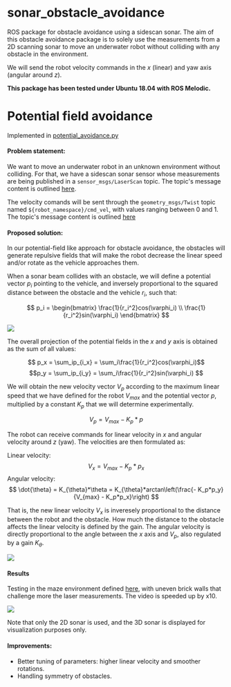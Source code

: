 # sonar_obstacle_avoidance
ROS package for obstacle avoidance using a sidescan sonar.
The aim of this obstacle avoidance package is to solely use the measurements from a 2D scanning sonar to move an underwater robot without colliding with any obstacle in the environment.

We will send the robot velocity commands in the $x$ (linear) and yaw axis (angular around $z$).

**This package has been tested under Ubuntu 18.04 with ROS Melodic.**

# Potential field avoidance

Implemented in [potential_avoidance.py](https://github.com/olayasturias/sonar_obstacle_avoidance/blob/main/nodes/potential_avoidance.py)
#### Problem statement:
We want to move an underwater robot in an unknown environment without colliding. For that, we have a sidescan sonar sensor whose measurements are being published in a `sensor_msgs/LaserScan` topic. The topic's message content is outlined [here](http://docs.ros.org/en/lunar/api/sensor_msgs/html/msg/LaserScan.html).

The velocity comands will be sent through the `geometry_msgs/Twist` topic named `${robot_namespace}/cmd_vel`, with values ranging between 0 and 1. The topic's message content is outlined [here](http://docs.ros.org/en/noetic/api/geometry_msgs/html/msg/Twist.html)

#### Proposed solution:

In our potential-field like approach for obstacle avoidance, the obstacles will generate repulsive fields that will make the robot decrease the linear speed and/or rotate as the vehicle approaches them. 

When a sonar beam collides with an obstacle, we will define a potential vector $p_i$ pointing to the vehicle, and inversely proportional to the squared distance between the obstacle and the vehicle $r_i$, such that:

$$ p_i = \begin{bmatrix}
\frac{1}{r_i^2}cos(\varphi_i) \\
\frac{1}{r_i^2}sin(\varphi_i) 
\end{bmatrix} $$

![](https://raw.githubusercontent.com/olayasturias/sonar_obstacle_avoidance/65bcbb3110858253ed637edb41959ac369573b4f/assets/obsav.svg)

The overall projection of the potential fields in the $x$ and $y$ axis is obtained as the sum of all values:

$$
p_x = \sum_ip_{i_x} = \sum_i\frac{1}{r_i^2}cos(\varphi_i)$$
$$p_y = \sum_ip_{i_y} = \sum_i\frac{1}{r_i^2}sin(\varphi_i)
$$

We will obtain the new velocity vector $V_p$ according to the maximum linear speed that we have defined for the robot $V_{max}$ and the potential vector $p$, multiplied by a constant $K_p$ that we will determine experimentally.

$$V_p = V_{max} - K_p*p$$

The robot can receive commands for linear velocity in $x$ and angular velocity around $z$ (yaw). The velocities are then formulated as:

Linear velocity: 
$$ V_x = V_{max} - K_p*p_x$$
Angular velocity: 
$$ \dot{\theta} =  K_{\theta}*\theta = K_{\theta}*arctan\left(\frac{- K_p*p_y}{V_{max} - K_p*p_x}\right)
$$

That is, the new linear velocity $V_x$ is inveresely proportional to the distance between the robot and the obstacle. How much the distance to the obstacle affects the linear velocity is defined by the gain.
The angular velocity is directly proportional to the angle between the $x$ axis and $V_p$, also regulated by a gain $K_{\theta}$.

![](https://raw.githubusercontent.com/olayasturias/sonar_obstacle_avoidance/65bcbb3110858253ed637edb41959ac369573b4f/assets/potential_vel.svg)

#### Results
Testing in the maze environment defined [here](https://github.com/olayasturias/remaro_uw_sim), with uneven brick walls that challenge more the laser measurements. The video is speeded up by x10.

![](https://github.com/olayasturias/sonar_obstacle_avoidance/blob/main/assets/potential_avoidance_maze.gif?raw=true)

Note that only the 2D sonar is used, and the 3D sonar is displayed for visualization purposes only.

#### Improvements:
- Better tuning of parameters: higher linear velocity and smoother rotations.
- Handling symmetry of obstacles.